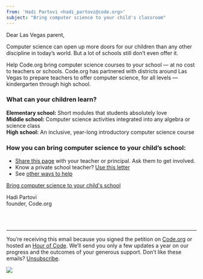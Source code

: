 ```yaml
---
from: 'Hadi Partovi <hadi_partovi@code.org>'
subject: "Bring computer science to your child's classroom"
---
```


Dear Las Vegas parent, 

Computer science can open up more doors for our children than any other discipline in today’s world. But a lot of schools still don’t even offer it. 

Help Code.org bring computer science courses to your school — at no cost to teachers or schools. Code.org has partnered with districts around Las Vegas to prepare teachers to offer computer science, for all levels — kindergarten through high school. 

### What can your children learn?

**Elementary school:** Short modules that students absolutely love<br />
**Middle school:** Computer science activities integrated into any algebra or science class<br />
**High school:** An inclusive, year-long introductory computer science course<br />

### How you can bring computer science to your child’s school:

- [Share this page](https://code.org/educate/clark-county/) with your teacher or principal. Ask them to get involved. 
- Know a private school teacher? [Use this letter](https://code.org/promote/letter/)
- See [other ways to help](https://code.org/help/)

[Bring computer science to your child's school](https://code.org/educate/clark-county/)


Hadi Partovi<br />
founder, Code.org


<br />
<br />

<hr/>

You’re receiving this email because you signed the petition on [Code.org](https://code.org/) or hosted an [Hour of Code](http://hourofcode.com). We’ll send you only a few updates a year on our progress and the outcomes of your generous support. Don’t like these emails? [Unsubscribe](<%= unsubscribe_link %>).

![](<%= tracking_pixel %>)

